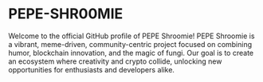 # PEPE-SHR00MIE
Welcome to the official GitHub profile of PEPE Shroomie! PEPE Shroomie is a vibrant, meme-driven, community-centric project focused on combining humor, blockchain innovation, and the magic of fungi. Our goal is to create an ecosystem where creativity and crypto collide, unlocking new opportunities for enthusiasts and developers alike.
